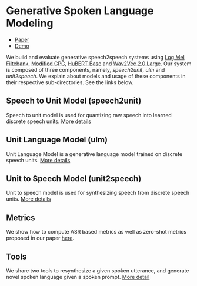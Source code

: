 # Generative Spoken Language Modeling

* [Paper](https://arxiv.org/abs/2102.01192)
* [Demo](https://speechbot.github.io/gslm/index.html)

We build and evaluate generative speech2speech systems using [Log Mel Filtebank](https://pytorch.org/audio/stable/compliance.kaldi.html#fbank), [Modified CPC](https://github.com/facebookresearch/CPC_audio), [HuBERT Base](https://github.com/pytorch/fairseq/tree/main/examples/hubert) and [Wav2Vec 2.0 Large](https://github.com/pytorch/fairseq/tree/main/examples/wav2vec). Our system is composed of three components, namely, *speech2unit*, *ulm* and *unit2speech*. We explain about models and usage of these components in their respective sub-directories. See the links below.

## Speech to Unit Model (speech2unit)
Speech to unit model is used for quantizing raw speech into learned discrete speech units. [More details](speech2unit)

## Unit Language Model (ulm)
Unit Language Model is a generative language model trained on discrete speech units. [More details](ulm)

## Unit to Speech Model (unit2speech)
Unit to speech model is used for synthesizing speech from discrete speech units. [More details](unit2speech)

## Metrics
We show how to compute ASR based metrics as well as zero-shot metrics proposed in our paper [here](metrics).

## Tools
We share two tools to resynthesize a given spoken utterance, and generate novel spoken language given a spoken prompt. [More detail](tools)
